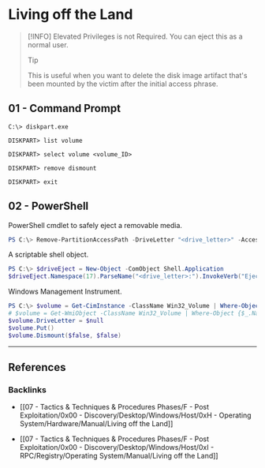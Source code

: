 # Living off the Land

> [!INFO] Elevated Privileges is not Required.
> You can eject this as a normal user.
> > [!TIP]
> > This is useful when you want to delete the disk image artifact that's been mounted by the victim after the initial access phrase.

## 01 - Command Prompt

```
C:\> diskpart.exe

DISKPART> list volume

DISKPART> select volume <volume_ID>

DISKPART> remove dismount

DISKPART> exit
```

## 02 - PowerShell

PowerShell cmdlet to safely eject a removable media.

```powershell
PS C:\> Remove-PartitionAccessPath -DriveLetter "<drive_letter>" -AccessPath "<drive_letter>:\"
```

A scriptable shell object.

```powershell
PS C:\> $driveEject = New-Object -ComObject Shell.Application
$driveEject.Namespace(17).ParseName("<drive_letter>:").InvokeVerb("Eject")
```

Windows Management Instrument.

```powershell
PS C:\> $volume = Get-CimInstance -ClassName Win32_Volume | Where-Object {$_.Name -eq '<drive_letter>:\'}
# $volume = Get-WmiObject -ClassName Win32_Volume | Where-Object {$_.Name -eq '<drive_letter>:\'}
$volume.DriveLetter = $null
$volume.Put()
$volume.Dismount($false, $false)
```

---
## References

### Backlinks

- [[07 - Tactics & Techniques & Procedures Phases/F - Post Exploitation/0x00 - Discovery/Desktop/Windows/Host/0xH - Operating System/Hardware/Manual/Living off the Land]]

- [[07 - Tactics & Techniques & Procedures Phases/F - Post Exploitation/0x00 - Discovery/Desktop/Windows/Host/0xI - RPC/Registry/Operating System/Manual/Living off the Land]]